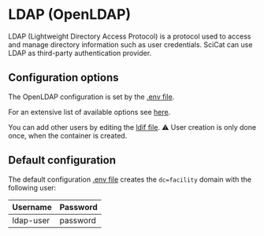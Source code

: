 # LDAP (OpenLDAP)

LDAP (Lightweight Directory Access Protocol) is a protocol used to access and manage directory information such as user credentials.
SciCat can use LDAP as third-party authentication provider.

## Configuration options

The OpenLDAP configuration is set by the [.env file](./config/.env).

For an extensive list of available options see [here](https://hub.docker.com/r/bitnami/openldap).

You can add other users by editing the [ldif file](./config/ldifs/02-users.ldif).
:warning: User creation is only done once, when the container is created.

## Default configuration
The default configuration [.env file](./config/.env) creates the `dc=facility` domain with the following user:

| Username  | Password |
| --------- | -------- |
| ldap-user | password |
